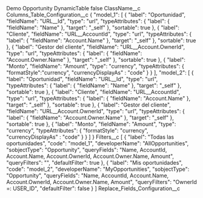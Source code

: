 <?xml version="1.0" encoding="UTF-8"?>
<CustomMetadata xmlns="http://soap.sforce.com/2006/04/metadata" xmlns:xsi="http://www.w3.org/2001/XMLSchema-instance" xmlns:xsd="http://www.w3.org/2001/XMLSchema">
    <label>Demo Opportunity DynamicTable</label>
    <protected>false</protected>
    <values>
        <field>ClassName__c</field>
        <value xsi:nil="true"/>
    </values>
    <values>
        <field>Columns_Table_Configuration__c</field>
        <value xsi:type="xsd:string">{
    &quot;model_1&quot;: [
        {
            &quot;label&quot;: &quot;Oportunidad&quot;,
            &quot;fieldName&quot;: &quot;URL__Id&quot;,
            &quot;type&quot;: &quot;url&quot;,
            &quot;typeAttributes&quot;: {
                &quot;label&quot;: {
                    &quot;fieldName&quot;: &quot;Name&quot;
                },
                &quot;target&quot;: &quot;_self&quot;
            },
            &quot;sortable&quot;: true
        },
        {
            &quot;label&quot;: &quot;Cliente&quot;,
            &quot;fieldName&quot;: &quot;URL__AccountId&quot;,
            &quot;type&quot;: &quot;url&quot;,
            &quot;typeAttributes&quot;: {
                &quot;label&quot;: {
                    &quot;fieldName&quot;: &quot;Account.Name&quot;
                },
                &quot;target&quot;: &quot;_self&quot;
            },
            &quot;sortable&quot;: true
        },
        {
            &quot;label&quot;: &quot;Gestor del cliente&quot;,
            &quot;fieldName&quot;: &quot;URL__Account.OwnerId&quot;,
            &quot;type&quot;: &quot;url&quot;,
            &quot;typeAttributes&quot;: {
                &quot;label&quot;: {
                    &quot;fieldName&quot;: &quot;Account.Owner.Name&quot;
                },
                &quot;target&quot;: &quot;_self&quot;
            },
            &quot;sortable&quot;: true
        },
        {
            &quot;label&quot;: &quot;Monto&quot;,
            &quot;fieldName&quot;: &quot;Amount&quot;,
            &quot;type&quot;: &quot;currency&quot;,
            &quot;typeAttributes&quot;: {
                &quot;formatStyle&quot;:&quot;currency&quot;,
&quot;currencyDisplayAs&quot; : &quot;code&quot;
            }
        }
    ],
    &quot;model_2&quot;: [
        {
            &quot;label&quot;: &quot;Oportunidad&quot;,
            &quot;fieldName&quot;: &quot;URL__Id&quot;,
            &quot;type&quot;: &quot;url&quot;,
            &quot;typeAttributes&quot;: {
                &quot;label&quot;: {
                    &quot;fieldName&quot;: &quot;Name&quot;
                },
                &quot;target&quot;: &quot;_self&quot;
            },
            &quot;sortable&quot;: true
        },
        {
            &quot;label&quot;: &quot;Cliente&quot;,
            &quot;fieldName&quot;: &quot;URL__AccountId&quot;,
            &quot;type&quot;: &quot;url&quot;,
            &quot;typeAttributes&quot;: {
                &quot;label&quot;: {
                    &quot;fieldName&quot;: &quot;Account.Name&quot;
                },
                &quot;target&quot;: &quot;_self&quot;
            },
            &quot;sortable&quot;: true
        },
        {
            &quot;label&quot;: &quot;Gestor del cliente&quot;,
            &quot;fieldName&quot;: &quot;URL__Account.OwnerId&quot;,
            &quot;type&quot;: &quot;url&quot;,
            &quot;typeAttributes&quot;: {
                &quot;label&quot;: {
                    &quot;fieldName&quot;: &quot;Account.Owner.Name&quot;
                },
                &quot;target&quot;: &quot;_self&quot;
            },
            &quot;sortable&quot;: true
        },
        {
            &quot;label&quot;: &quot;Monto&quot;,
            &quot;fieldName&quot;: &quot;Amount&quot;,
            &quot;type&quot;: &quot;currency&quot;,
            &quot;typeAttributes&quot;: {
                &quot;formatStyle&quot;: &quot;currency&quot;,
&quot;currencyDisplayAs&quot; : &quot;code&quot;
            }
        }
    ]
}</value>
    </values>
    <values>
        <field>Filters__c</field>
        <value xsi:type="xsd:string">[
    {
        &quot;label&quot;: &quot;Todas las oportunidades&quot;,
        &quot;code&quot;: &quot;model_1&quot;,
        &quot;developerName&quot;: &quot;AllOpportunities&quot;,
        &quot;sobjectType&quot;: &quot;Opportunity&quot;,
        &quot;queryFields&quot;: &quot;Name, AccountId, Account.Name,  Account.OwnerId, Account.Owner.Name, Amount&quot;,
        &quot;queryFilters&quot;: &quot;&quot;,
        &quot;defaultFilter&quot;: true
    },
    {
        &quot;label&quot;: &quot;Mis oportunidades&quot;,
        &quot;code&quot;: &quot;model_2&quot;,
        &quot;developerName&quot;: &quot;MyOpportunities&quot;,
        &quot;sobjectType&quot;: &quot;Opportunity&quot;,
        &quot;queryFields&quot;: &quot;Name, AccountId, Account.Name, Account.OwnerId, Account.Owner.Name, Amount&quot;,
        &quot;queryFilters&quot;: &quot;OwnerId =: USER_ID&quot;,
        &quot;defaultFilter&quot;: false
    }
]</value>
    </values>
    <values>
        <field>Replace_Fields_Configuration__c</field>
        <value xsi:nil="true"/>
    </values>
</CustomMetadata>
